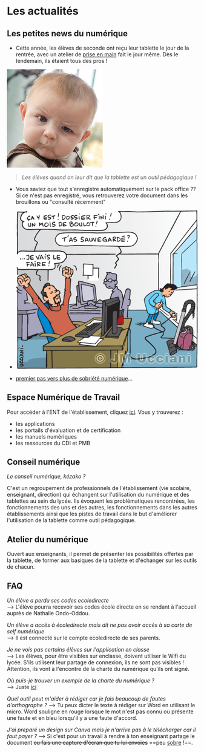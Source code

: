 # Les actualités

## Les petites news du numérique

- Cette année, les élèves de seconde ont reçu leur tablette le jour de la rentrée, avec un atelier de [prise en main](https://ec-morlaix.github.io/info/priseenmain/) fait le jour même. Dès le lendemain, ils étaient tous des pros !  

![Les élèves quand on leur dit que la tablette est un outil pédagogique](./images/meme_bébé.jpg)
> *Les élèves quand on leur dit que la tablette est un outil pédagogique !*

- Vous saviez que tout s'enregistre automatiquement sur le pack office ?? 
Si ce n'est pas enregistré, vous retrouverez votre document dans les brouillons ou "consulté récemment"
- ![Une coupure de courant ??? No panic ! Si vous êtes enregistrés, la sauvegarde est automatique !](./images/1BF9A846-5ACD-4EE7-A72F-880B2E373CC0.gif) 

- [premier pas vers plus de sobriété numérique](./sobre)...

## Espace Numérique de Travail

Pour accéder à l'ENT de l'établissement, cliquez [ici](https://ent.ecmorlaix.fr/#features-section).
Vous y trouverez : 
  * les applications
  * les portails d'évaluation et de certification
  * les manuels numériques
  * les ressources du CDI et PMB

## Conseil numérique

*Le conseil numérique, kézako ?*

C'est un regroupement de professionnels de l'établissement (vie scolaire, enseignant, direction) qui échangent sur l'utilisation du numérique et des tablettes au sein du lycée. Ils évoquent les problématiques rencontrées, les fonctionnements des uns et des autres, les fonctionnements dans les autres établissements ainsi que les pistes de travail dans le but d'améliorer l'utilisation de la tablette comme outil pédagogique.

## Atelier du numérique

Ouvert aux enseignants, il permet de présenter les possibilités offertes par la tablette, de former aux basiques de la tablette et d'échanger sur les outils de chacun.

## FAQ

*Un élève a perdu ses codes ecoledirecte*  
     --> L'élève pourra recevoir ses codes école directe en se rendant à l'accueil auprès de Nathalie Ondo-Oddou.

*Un élève a accès à écoledirecte mais dit ne pas avoir accès à sa carte de self numérique*  
    --> Il est connecté sur le compte ecoledirecte de ses parents.

*Je ne vois pas certains élèves sur l'application en classe*  
    --> Les élèves, pour être visibles sur enclasse, doivent utiliser le Wifi du lycée. S'ils utilisent leur partage de connexion, ils ne sont pas visibles ! 
Attention, ils vont à l'encontre de la charte du numérique qu'ils ont signé.

*Où puis-je trouver un exemple de la charte du numérique ?*  
    --> Juste [ici](https://www.ecmorlaix.fr/uploads/2018/09/charte-informatique-2019.pdf)
    
*Quel outil peut m'aider à rédiger car je fais beaucoup de fautes d'orthographe ?*
    --> Tu peux dicter le texte à rédiger sur Word en utilisant le micro. Word souligne en rouge lorsque le mot n'est pas connu ou présente une faute et en bleu lorsqu'il y a une faute d'accord.
    
*J'ai preparé un design sur Canva mais je n'arrive pas à le télécharger car il faut payer ?*
    --> Si c'est pour un travail à rendre à ton enseignant partage le document ~~ou fais une capture d'écran que tu lui envoies~~ ==peu [sobre](./sobre) !==.
